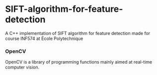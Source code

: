 # SIFT-algorithm-for-feature-detection
A C++ implementation of SIFT algorithm for feature detection made for course INF574 at École Polytechnique

### OpenCV
OpenCV is a library of programming functions mainly aimed at real-time computer vision.
